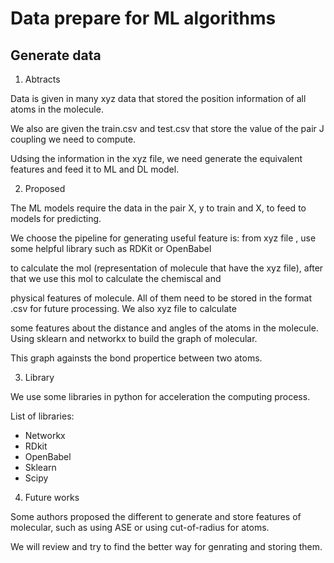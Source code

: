 # Data prepare for ML algorithms
## Generate data
1. Abtracts

Data is given in many xyz data that stored the position information of all atoms in the molecule.

We also are given the train.csv and test.csv that store the value of the pair J coupling we need to compute.

Udsing the information in the xyz file, we need generate the equivalent features and feed it to ML and DL model.

2. Proposed 
 
The ML models require the data in the pair X, y to train and X, to feed to models for predicting.

We choose the pipeline for generating useful feature is: from xyz file , use some helpful library such as RDKit or OpenBabel 

to calculate the mol (representation of molecule that have the xyz file), after that we use this mol to calculate the chemiscal and 
    
physical features of molecule. All of them need to be stored in the format .csv for future processing. We also xyz file to calculate 

some features about the distance and angles of the atoms in the molecule. Using sklearn and networkx to build the graph of molecular. 

This graph againsts the bond propertice between two atoms.

3. Library 

We use some libraries in python for acceleration the computing process. 

List of libraries:

* Networkx
* RDkit
* OpenBabel 
* Sklearn
* Scipy

4. Future works

Some authors proposed the different to generate and store features of molecular, such as using ASE or using cut-of-radius for atoms.

We will review and try to find the better way for genrating and storing them.